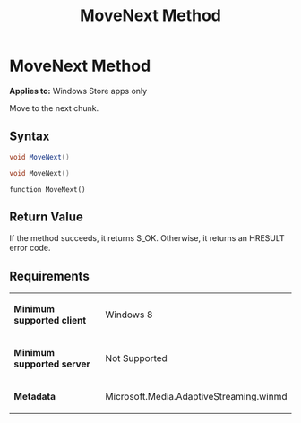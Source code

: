 ﻿---
title: MoveNext Method
TOCTitle: MoveNext Method
ms:assetid: 913910b8-29e9-461c-b236-4d9f0abbfcff
ms:mtpsurl: https://msdn.microsoft.com/en-us/library/JJ822782(v=VS.90)
ms:contentKeyID: 50079536
ms.date: 11/19/2012
mtps_version: v=VS.90
dev_langs:
- csharp
- c++
- jscript
---

# MoveNext Method

**Applies to:** Windows Store apps only

Move to the next chunk.

## Syntax

``` csharp
void MoveNext()
```

``` c++
void MoveNext()
```

``` jscript
function MoveNext()
```

## Return Value

If the method succeeds, it returns S\_OK. Otherwise, it returns an HRESULT error code.

## Requirements

<table>
<colgroup>
<col style="width: 50%" />
<col style="width: 50%" />
</colgroup>
<tbody>
<tr class="odd">
<td><p><strong>Minimum supported client</strong></p></td>
<td><p>Windows 8</p></td>
</tr>
<tr class="even">
<td><p><strong>Minimum supported server</strong></p></td>
<td><p>Not Supported</p></td>
</tr>
<tr class="odd">
<td><p><strong>Metadata</strong></p></td>
<td><p>Microsoft.Media.AdaptiveStreaming.winmd</p></td>
</tr>
</tbody>
</table>

